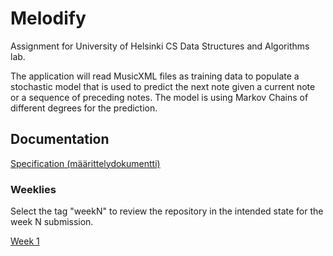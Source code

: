 # Melodify

Assignment for University of Helsinki CS Data Structures and Algorithms lab.

The application will read MusicXML files as training data to populate a stochastic model that is used to predict the next note given a current note or a sequence of preceding notes. The model is using Markov Chains of different degrees for the prediction.


## Documentation

[Specification (määrittelydokumentti)](/docs/specifications.md)

### Weeklies

Select the tag "weekN" to review the repository in the intended state for the week N submission.

[Week 1](/docs/weeklies/week1.md)